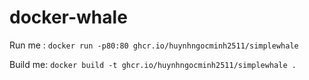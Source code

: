 # docker-whale

Run me : `docker run -p80:80 ghcr.io/huynhngocminh2511/simplewhale`

Build me: `docker build -t ghcr.io/huynhngocminh2511/simplewhale .`
